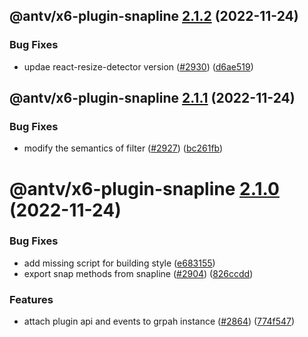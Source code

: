 ## @antv/x6-plugin-snapline [2.1.2](https://github.com/antvis/x6/compare/@antv/x6-plugin-snapline@2.1.1...@antv/x6-plugin-snapline@2.1.2) (2022-11-24)


### Bug Fixes

* updae react-resize-detector version ([#2930](https://github.com/antvis/x6/issues/2930)) ([d6ae519](https://github.com/antvis/x6/commit/d6ae5199c00be6429a828f537b194adddd2b6aeb))

## @antv/x6-plugin-snapline [2.1.1](https://github.com/antvis/x6/compare/@antv/x6-plugin-snapline@2.1.0...@antv/x6-plugin-snapline@2.1.1) (2022-11-24)


### Bug Fixes

* modify the semantics of filter ([#2927](https://github.com/antvis/x6/issues/2927)) ([bc261fb](https://github.com/antvis/x6/commit/bc261fb9929aa0b4d3fa4194bcc780ea701b029e))

# @antv/x6-plugin-snapline [2.1.0](https://github.com/antvis/x6/compare/@antv/x6-plugin-snapline@2.0.0...@antv/x6-plugin-snapline@2.1.0) (2022-11-24)


### Bug Fixes

* add missing script for building style ([e683155](https://github.com/antvis/x6/commit/e68315528a202cbc5a9ad256d168943e001d7116))
* export snap methods from snapline ([#2904](https://github.com/antvis/x6/issues/2904)) ([826ccdd](https://github.com/antvis/x6/commit/826ccdd9a033486ad5b90d666340e46f6c266af7))


### Features

* attach plugin api and events to grpah instance ([#2864](https://github.com/antvis/x6/issues/2864)) ([774f547](https://github.com/antvis/x6/commit/774f547b85522eb2411dca949d36ecfe535503f3))
